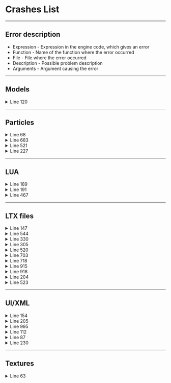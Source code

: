 # Crashes List

___

## Error description

- Expression - Expression in the engine code, which gives an error
- Function - Name of the function where the error occurred
- File - File where the error occurred
- Description - Possible problem description
- Arguments - Argument causing the error

___

## Models

<details>
    <summary>Line 120</summary>

[error]Expression    : <no expression>

[error]Function      : CModelPool::Instance_Load

[error]File          : ..\xrRender\ModelPool.cpp

[error]Line          : 120

[error]Description   : fatal error

[error]Arguments     : Can't find model file 'actors\stalker_soldier\solder_trader.ogf'.

- Clarification: No 3D OGF model was found, in this case 'solder_trader.ogf' from the actors\stalker_soldier folder

</details>

___

## Particles

<details>
    <summary>Line 68</summary>

[error]Expression    : <no expression>

[error]Function      : CResourceManager::_GetBlender

[error]File          : ..\xrRender\ResourceManager.cpp

[error]Line          : 68

[error]Description   : fatal error

[error]Arguments     : Shader 'models_laserbeam' not found in library.

- Clarification:

</details>

<details>
    <summary>Line 683</summary>

[error]Expression    : SG

[error]Function      : CRender::model_CreateParticles

[error]File          : r4.cpp

[error]Line          : 683

[error]Description   : Particle effect or group doesn't exist

[error]Arguments     : damage_fx\mod_cig_smoke

- Clarification: Particle system *mod_cig_smoke* was not found in the damage_fx directory of the particles.xr file when playing on a r4(dx11) render

</details>

<details>
    <summary>Line 521</summary>

[error]Expression    : SG

[error]Function      : CRender::model_CreateParticles

[error]File          : r2.cpp

[error]Line          : 521

[error]Description   : Particle effect or group doesn't exist

[error]Arguments     : ghost_particles\weapons\flame_eft_pistol

- Clarification: Particle system *flame_eft_pistol* was not found in the ghost_particles\weapons\ directory of the particles.xr file when playing on a r2(dx9) render

</details>

<details>
    <summary>Line 227</summary>

[error]Expression    : SG

[error]Function      : CRender::model_CreateParticles

[error]File          : FStaticRender.cpp

[error]Line          : 227

[error]Description   : Particle effect or group doesn't exist

[error]Arguments     : vehiclefx\exhaust_3

- Clarification: Particle system *exhaust_3* was not found in the vehiclefx directory of the particles.xr file when playing on a static render

</details>

___

## LUA

<details>
    <summary>Line 189</summary>

[error]Expression    : <no expression>

[error]Function      : CScriptEngine::lua_error

[error]File          : ..\xrServerEntities\script_engine.cpp

[error]Line          : 189

[error]Description   : fatal error

[error]Arguments     : LUA error: ...ly\anomaly\gamedata\scripts\alife_storage_manager.script:146: bad code

- Clarification:

</details>

<details>
    <summary>Line 191</summary>

[error]Expression    : <no expression>

[error]Function      : CScriptEngine::lua_error

[error]File          : ..\xrServerEntities\script_engine.cpp

[error]Line          : 191

[error]Description   : fatal error

[error]Arguments     : LUA error: ...-1.5.1/bin/..\gamedata\scripts\a_arti_jamming_mcm.script:67: attempt to concatenate a nil value

- Clarification: 

</details>

<details>
    <summary>Line 467</summary>

[error]Expression    : sz < (tgt_sz - 1)

[error]Function      : IReader::r_string

[error]File          : FS.cpp

[error]Line          : 467

[error]Description   : Dest string less than needed.

- Clarification: 

</details>

___

## LTX files

<details>
    <summary>Line 147</summary>

[error]Expression    : <no expression>

[error]Function      : CIni_IdToIndex<1,struct COMMUNITY_DATA,class shared_str,int,class CHARACTER_COMMUNITY>::GetByIndex

[error]File          : g:\projects\stalker\anomaly2-engine\src\xrgame\ini_id_loader.h

[error]Line          : 147

[error]Description   : fatal error

[error]Arguments     : item by index not found in section game_relations, line communities

- Clarification:

</details>

<details>
    <summary>Line 544</summary>

[error]Expression    : <no expression>

[error]Function      : CInifile::r_section

[error]File          : Xr_ini.cpp

[error]Line          : 544

[error]Description   : fatal error

[error]Arguments     : Can't open section 'string_table'. Please attach [*.ini_log] file to your bug report

- Clarification: The engine cannot read the section *string_table*

</details>

<details>
    <summary>Line 330</summary>

[error]Expression    : <no expression>

[error]Function      : CInifile::Load

[error]File          : Xr_ini.cpp

[error]Line          : 330

[error]Description   : fatal error

[error]Arguments     : Duplicate section 'esc_m_trader_task_1' wasn't marked as an override. Override section by prefixing it with '!' (![esc_m_trader_task_1]) or give it a unique name.

- Clarification: 

</details>

<details>
    <summary>Line 305</summary>

[error]Expression    : <no expression>

[error]Function      : CInifile::Load

[error]File          : Xr_ini.cpp

[error]Line          : 305

[error]Description   : fatal error

[error]Arguments     : Duplicate section 'ammo_23x75_shrapnel' found.

- Clarification: Duplicated the specified section in the .ltx files.

</details>

<details>
    <summary>Line 520</summary>

[error]Expression    : <no expression>

[error]Function      : CInifile::r_section

[error]File          : Xr_ini.cpp

[error]Line          : 520

[error]Description   : fatal error

[error]Arguments     : Can't open section 'achievements'. Please attach [*.ini_log] file to your bug report

- Clarification: The game cannot find this section

</details>

<details>
    <summary>Line 703</summary>

[error]Expression    : b

[error]Function      : X:\stalker_addon\sources\trunk\xrCore\Xr_ini.cpp

[error]File          : X:\stalker_addon\sources\trunk\xrCore\Xr_ini.cpp

[error]Line          : 703

[error]Description   : name[levels\l01_escape\l01_escape_part0967] already exist in section[d:\gamesedit\stalker-uni\sdk\editors\rawdata\levels\l01_escape.level]

- Clarification:

</details>

<details>
    <summary>Line 718</summary>

[error]Expression    : <no expression>

[error]Function      : CInifile::Load::<lambda_013765cd77135cd39b93c0fb9e7e180b>::operator ()

[error]File          : Xr_ini.cpp

[error]Line          : 718

[error]Description   : fatal error

[error]Arguments     : Section 'trasher' has cyclical dependencies. Ensure that sections with parents don't inherit in a loop. Check this file and its DLTX mods: d:/anomaly\gamedata\configs\items\trade\trade_stalker_flea_market.ltx

- Clarification:

</details>


<details>
    <summary>Line 915</summary>

[error]Expression : <no expression>

[error]Function : CInifile::r_section

[error] File : Xr_ini.cpp

[error] Line : 915

[error] Description : fatal error

[error]Arguments : Can't open section 'ammo_knife_6'. Please attach [*.ini_log] file to your bug report

- Clarification: The game cannot find this section

</details>

<details>
    <summary>Line 918</summary>

[error]Expression    : <no expression>

[error]Function      : CInifile::r_section

[error]File          : Xr_ini.cpp

[error]Line          : 918

[error]Description   : fatal error

[error]Arguments     : Can't open section 'flesh_01a_normal'. Please attach [*.ini_log] file to your bug report

- Clarification: The game cannot find this section

</details>

<details>
    <summary>Line 204</summary>

[error]Expression    : <no expression>

[error]Function      : CScriptEngine::lua_pcall_failed

[error]File          : ..\xrServerEntities\script_engine.cpp

[error]Line          : 204

[error]Description   : fatal error

[error]Arguments     : LUA error: ...aly/bin/..\gamedata\scripts\release_npc_inventory.script:96: attempt to call field 'remove_extra_ammo' (a nil value)

- Clarification:

</details>

<details>
    <summary>Line 523</summary>

[error]Expression    : S && strlen(S)

[error]Function      : CInifile::r_section

[error]File          : Xr_ini.cpp

[error]Line          : 523

[error]Description   : assertion failed

- Clarification:

</details>

___

## UI/XML

<details>
    <summary>Line 154</summary>

[error]Expression    : xml_doc.NavigateToNode(path,index)

[error]Function      : CUIXmlInit::InitStatic

[error]File          : ui\UIXmlInit.cpp

[error]Line          : 154

[error]Description   : XML node not found

[error]Argument 0    : equipment:cont_equ:cell_1:weight

[error]Argument 1    : ui\ui_inventory_16.xml

- Clarification: The game does not find the specified item in some .xml file

</details>

<details>
    <summary>Line 205</summary>

[error]Expression    : xml_doc.NavigateToNode(path,index)

[error]Function      : CUIXmlInit::InitTextWnd

[error]File          : ui\UIXmlInit.cpp

[error]Line          : 205

[error]Description   : XML node not found

[error]Argument 0    : npc:rank

[error]Argument 1    : ui\ui_inventory.xml

</details>

<details>
    <summary>Line 995</summary>

[error]Expression    : 

[error]Function      : invalid_parameter_handler

[error]File          : xrDebugNew.cpp

[error]Line          : 995

[error]Description   : invalid parameter

- Clarification:

</details>

<details>
    <summary>Line 112</summary>

[error]Expression    : no_assert

[error]Function      : CXML_IdToIndex<class CPhraseDialog>::GetById

[error]File          : G:\Projects\STALKER\Anomaly2-Engine\src\xrServerEntities\xml_str_id_loader.h

[error]Line          : 112

[error]Description   : item not found, id

[error]Arguments     : rogovets_hello_1_6_army_mlr

- Clarification: The game does not find the id of some dialogue

</details>

<details>
    <summary>Line 87</summary>

[error]Expression    : false

[error]Function      : CXml::Load

[error]File          : xrXMLParser.cpp

[error]Line          : 87

[error]Description   : XML file:ui\actor_menu_16.xml value: errDescr:Error reading end tag.

- Clarification: In the specified file, in this case ui\actor_menu_16.xml, do not match the opening and closing tags.

</details>

<details>
    <summary>Line 230</summary>

[error]Expression    : fatal error

[error]Function      : X:\stalker_addon\sources\trunk\xrCore\xrDebugNew.cpp

[error]File          : X:\stalker_addon\sources\trunk\xrCore\xrDebugNew.cpp

[error]Line          : 230

[error]Description   : <no expression>

[error]Arguments     : nodefault reached

- Clarification:

</details>

___

## Textures

<details>
    <summary>Line 63</summary>

[error]Expression    : <no expression>

[error]Function      : CBlender_default::Compile

[error]File          : BlenderDefault.cpp

[error]Line          : 63

[error]Description   : fatal error

[error]Arguments     : Not enought textures for shader, base tex: act\newloner\skadovskmedic\jackbaker_hair_d

- Clarification:

</details>